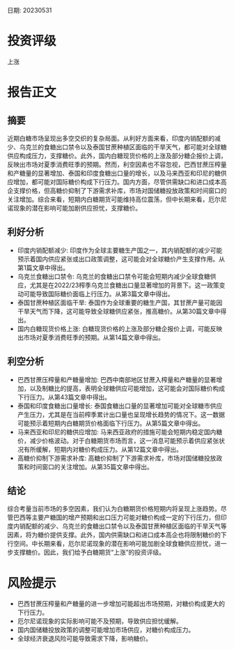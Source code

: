 
日期: 20230531

# 投资评级

上涨

# 报告正文

## 摘要

近期白糖市场呈现出多空交织的复杂局面。从利好方面来看，印度内销配额的减少、乌克兰的食糖出口禁令以及泰国甘蔗种植区面临的干旱天气，都可能对全球糖供应构成压力，支撑糖价。此外，国内白糖现货价格的上涨及部分糖企报价上调，反映出市场对夏季消费旺季的预期。然而，利空因素也不容忽视，巴西甘蔗压榨量和产糖量的显著增加、泰国和印度食糖出口量的增长，以及马来西亚和印尼的糖供应增加，都可能对国际糖价构成下行压力。国内方面，尽管供需缺口和进口成本高企支撑价格，但高糖价抑制了下游需求补库，市场对国储糖投放政策和时间窗口的关注增加。综合来看，短期内白糖期货可能维持高位震荡，但中长期来看，厄尔尼诺现象的潜在影响可能加剧供应担忧，支撑糖价。

## 利好分析

* 印度内销配额减少: 印度作为全球主要糖生产国之一，其内销配额的减少可能预示着国内供应紧张或出口政策调整，这可能会对全球糖价产生支撑作用。从第1篇文章中得出。
* 乌克兰食糖出口禁令: 乌克兰的食糖出口禁令可能会短期内减少全球食糖供应，尤其是在2022/23榨季乌克兰食糖出口量显著增加的背景下。这一政策变动可能导致国际糖价面临上行压力。从第3篇文章中得出。
* 泰国甘蔗种植区面临干旱: 泰国作为全球重要的糖生产国，其甘蔗产量可能因干旱天气而下降，这可能导致全球糖供应紧张，推高糖价。从第30篇文章中得出。
* 国内白糖现货价格上涨: 白糖现货价格的上涨及部分糖企报价上调，可能反映出市场对夏季消费旺季的预期。从第14篇文章中得出。

## 利空分析

* 巴西甘蔗压榨量和产糖量增加: 巴西中南部地区甘蔗入榨量和产糖量的显著增加，以及制糖比的提高，表明全球糖供应可能增加，这可能会对国际糖价构成下行压力。从第43篇文章中得出。
* 泰国和印度食糖出口量增长: 泰国食糖出口量的显著增加可能对全球糖市供应产生压力，尤其是在当前榨季累计出口量也呈现增长趋势的情况下。这一数据可能预示着短期内白糖期货价格面临下行压力。从第5篇文章中得出。
* 马来西亚和印尼的糖供应增加: 马来西亚政府的措施可能会短期内稳定国内糖价，减少价格波动。对于白糖期货市场而言，这一消息可能预示着供应紧张状况有所缓解，短期内对糖价构成压力。从第12篇文章中得出。
* 高糖价抑制下游需求补库: 高糖价抑制了下游需求补库，市场对国储糖投放政策和时间窗口的关注增加。从第35篇文章中得出。

## 结论

综合考量当前市场的多空因素，我们认为白糖期货价格短期内将呈现上涨趋势。尽管巴西等主要产糖国的增产预期和出口压力可能对糖价构成一定的下行压力，但印度内销配额的减少、乌克兰的食糖出口禁令以及泰国甘蔗种植区面临的干旱天气等因素，将为糖价提供支撑。此外，国内供需缺口和进口成本高企也将限制糖价的下行空间。中长期来看，厄尔尼诺现象的潜在影响可能加剧全球食糖供应担忧，进一步支撑糖价。因此，我们给予白糖期货“上涨”的投资评级。

# 风险提示

* 巴西甘蔗压榨量和产糖量的进一步增加可能超出市场预期，对糖价构成更大的下行压力。
* 厄尔尼诺现象的实际影响可能不及预期，导致供应担忧缓解。
* 国内国储糖投放政策的调整可能增加市场供应，对糖价构成压力。
* 全球经济衰退风险可能导致需求下降，影响糖价。
